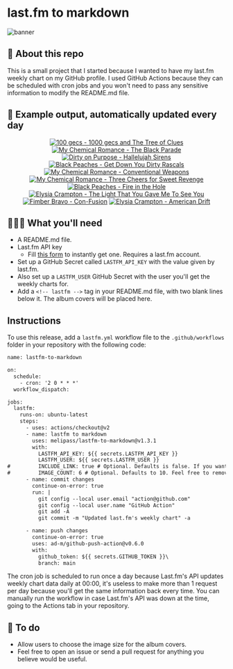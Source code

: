 # last.fm to markdown

![banner](banner.png)

## 🤖 About this repo
This is a small project that I started because I wanted to have my last.fm weekly chart on my GitHub profile. I used GitHub Actions because they can be scheduled with cron jobs and you won't need to pass any sensitive information to modify the README.md file.

## 🎵 Example output, automatically updated every day
<!-- lastfm -->
<p align="center"><a href="https://www.last.fm/music/100+gecs/1000+gecs+and+The+Tree+of+Clues"><img src="https://lastfm.freetls.fastly.net/i/u/64s/f503389fd56d946a27c94358985188b7.jpg" title="100 gecs - 1000 gecs and The Tree of Clues"></a> <a href="https://www.last.fm/music/My+Chemical+Romance/The+Black+Parade"><img src="https://lastfm.freetls.fastly.net/i/u/64s/7675defb2787ce67cd030081eb8ff77c.png" title="My Chemical Romance - The Black Parade"></a> <a href="https://www.last.fm/music/Dirty+on+Purpose/Hallelujah+Sirens"><img src="https://lastfm.freetls.fastly.net/i/u/64s/7b12e29b30cb453584a6e20499a9ac73.png" title="Dirty on Purpose - Hallelujah Sirens"></a> <a href="https://www.last.fm/music/Black+Peaches/Get+Down+You+Dirty+Rascals"><img src="https://lastfm.freetls.fastly.net/i/u/64s/f7f8f8ba027082cf236962db596c592d.jpg" title="Black Peaches - Get Down You Dirty Rascals"></a> <a href="https://www.last.fm/music/My+Chemical+Romance/Conventional+Weapons"><img src="https://lastfm.freetls.fastly.net/i/u/64s/7e8357aa314d29903ab7b835f55039b9.png" title="My Chemical Romance - Conventional Weapons"></a> <a href="https://www.last.fm/music/My+Chemical+Romance/Three+Cheers+for+Sweet+Revenge"><img src="https://lastfm.freetls.fastly.net/i/u/64s/78e45dcad389bf7e5a5829587ee624c5.jpg" title="My Chemical Romance - Three Cheers for Sweet Revenge"></a> <a href="https://www.last.fm/music/Black+Peaches/Fire+in+the+Hole"><img src="https://lastfm.freetls.fastly.net/i/u/64s/6cc6a8fef8e4a2cc03f9caa4fdd5a049.png" title="Black Peaches - Fire in the Hole"></a> <a href="https://www.last.fm/music/Elysia+Crampton/The+Light+That+You+Gave+Me+To+See+You"><img src="https://lastfm.freetls.fastly.net/i/u/64s/d02a07a8f4a0dae1228adb3674cc67c4.jpg" title="Elysia Crampton - The Light That You Gave Me To See You"></a> <a href="https://www.last.fm/music/Fimber+Bravo/Con-Fusion"><img src="https://lastfm.freetls.fastly.net/i/u/64s/f47606e4df82bf582c65a00418fa01d8.jpg" title="Fimber Bravo - Con-Fusion"></a> <a href="https://www.last.fm/music/Elysia+Crampton/American+Drift"><img src="https://lastfm.freetls.fastly.net/i/u/64s/912ce37b99beb0e56ff44fe0a5e09ef7.jpg" title="Elysia Crampton - American Drift"></a> </p>

          
## 👩🏽‍💻 What you'll need
* A README.md file.
* Last.fm API key
  * Fill [this form](https://www.last.fm/api/account/create) to instantly get one. Requires a last.fm account.
* Set up a GitHub Secret called ```LASTFM_API_KEY``` with the value given by last.fm.
* Also set up a ```LASTFM_USER``` GitHub Secret with the user you'll get the weekly charts for.
* Add a ```<!-- lastfm -->``` tag in your README.md file, with two blank lines below it. The album covers will be placed here.

## Instructions
To use this release, add a ```lastfm.yml``` workflow file to the ```.github/workflows``` folder in your repository with the following code:
```diff
name: lastfm-to-markdown

on:
  schedule:
    - cron: '2 0 * * *'
  workflow_dispatch:

jobs:
  lastfm:
    runs-on: ubuntu-latest
    steps:
      - uses: actions/checkout@v2
      - name: lastfm to markdown
        uses: melipass/lastfm-to-markdown@v1.3.1
        with:
          LASTFM_API_KEY: ${{ secrets.LASTFM_API_KEY }}
          LASTFM_USER: ${{ secrets.LASTFM_USER }}
#         INCLUDE_LINK: true # Optional. Defaults is false. If you want to include the link to the album page, set this to true.
#         IMAGE_COUNT: 6 # Optional. Defaults to 10. Feel free to remove this line if you want.
      - name: commit changes
        continue-on-error: true
        run: |
          git config --local user.email "action@github.com"
          git config --local user.name "GitHub Action"
          git add -A
          git commit -m "Updated last.fm's weekly chart" -a

      - name: push changes
        continue-on-error: true
        uses: ad-m/github-push-action@v0.6.0
        with:
          github_token: ${{ secrets.GITHUB_TOKEN }}\
          branch: main
```
The cron job is scheduled to run once a day because Last.fm's API updates weekly chart data daily at 00:00, it's useless to make more than 1 request per day because you'll get the same information back every time. You can manually run the workflow in case Last.fm's API was down at the time, going to the Actions tab in your repository.

## 🚧 To do
* Allow users to choose the image size for the album covers.
* Feel free to open an issue or send a pull request for anything you believe would be useful.
